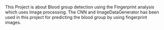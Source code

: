 This Project is about Blood group detection using the Fingerprint analysis which uses Image processing.
The CNN and ImageDataGenerator has been used in this project for predicting the blood group by using fingerprint images.

